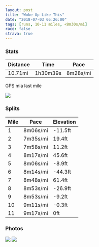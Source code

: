 ```yaml
---
layout: post
title: "Woke Up Like This"
date: "2018-07-03 05:26:00"
tags: [runs, 10-11 miles, <8m30s/mi]
race: false
strava: true
---
```


### Stats

| Distance | Time | Pace |
|----------|------|------|
|10.71mi|1h30m39s|8m28s/mi|

GPS mia last mile

<img src='https://maps.googleapis.com/maps/api/staticmap?maptype=roadmap&path=enc:{vrwFvhqbMaFsEJmF_wAk|@kSkOiCyEgEGaA{BgXkN{OaMoBm@}BjEmHtXuCe@yBbDsDxKhAvDmEcA_LxByD{AiPyTkLWuGqIuL}BcRaN_DwE_@aNc^iV}H}@wH|A}McMiMeA_EiG}A|AzAlFq@lBgMkFcCpAeCrHMlHtBtBnE{GjHYjFxJrD`CpChJvLzH`DtF`Hx@pClJ~CvDdFjAtHgAvLxLbIr@~R`YtOnAjCvGfOjG~L~PpFg@lFwKhGmFrIpBdExCVrBzDyHxDR~NxK&key=AIzaSyC1MId7bFpkLXNAaYhBSTb8jLyiSqzbDtM&size=800x800&markers=color:yellow|label:S|40.73342,-73.98556&markers=color:green|label:F|40.75860999999998,-73.97886000000005'>

### Splits

| Mile | Pace | Elevation |
|------|------|-----------|
|1|8m06s/mi|-11.5ft|
|2|7m35s/mi|19.4ft|
|3|7m58s/mi|11.2ft|
|4|8m17s/mi|45.6ft|
|5|8m06s/mi|-8.9ft|
|6|8m14s/mi|-44.3ft|
|7|8m48s/mi|61.4ft|
|8|8m53s/mi|-26.9ft|
|9|8m53s/mi|-9.2ft|
|10|9m11s/mi|-0.3ft|
|11|9m17s/mi|0ft|

### Photos
<img src='https://dgtzuqphqg23d.cloudfront.net/35I61-Rsune39bLBaSGwnhv53v4DDgrRE98BVUpgILg-431x768.jpg'>

<img src='https://dgtzuqphqg23d.cloudfront.net/WFG4nvXTzxpQXt_vyoLg4HVewSdp5GBiz_lDh_X7PGU-738x768.jpg'>

